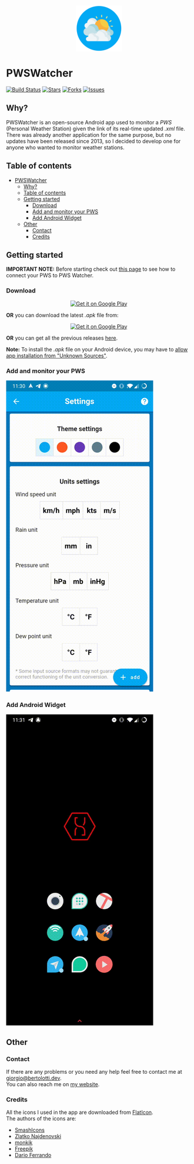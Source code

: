 <p align="center"><a href="https://bertolotti.dev/PWSWatcher"><img height="125px" width="125px" src="./pws_watcher/assets/images/icon.svg" alt="PWSWatcher"/></a></p>

# PWSWatcher

[![Build Status](https://travis-ci.com/GiorgioBertolotti/PWSWatcher.svg?branch=master)](https://travis-ci.com/GiorgioBertolotti/PWSWatcher)
[![Stars](https://img.shields.io/github/stars/GiorgioBertolotti/PWSWatcher.svg)](https://github.com/GiorgioBertolotti/PWSWatcher/stargazers)
[![Forks](https://img.shields.io/github/forks/GiorgioBertolotti/PWSWatcher.svg)](https://github.com/GiorgioBertolotti/PWSWatcher/network/members)
[![Issues](https://img.shields.io/github/issues/GiorgioBertolotti/PWSWatcher.svg)](https://github.com/GiorgioBertolotti/PWSWatcher/issues)

## Why?

PWSWatcher is an open-source Android app used to monitor a *PWS* (Personal Weather Station) given the link of its real-time updated *.xml* file.  
There was already another application for the same purpose, but no updates have been released since 2013, so I decided to develop one for anyone who wanted to monitor weather stations.

## Table of contents

- [PWSWatcher](#pwswatcher)
  - [Why?](#why)
  - [Table of contents](#table-of-contents)
  - [Getting started](#getting-started)
    - [Download](#download)
    - [Add and monitor your PWS](#add-and-monitor-your-pws)
    - [Add Android Widget](#add-android-widget)
  - [Other](#other)
    - [Contact](#contact)
    - [Credits](#credits)

## Getting started

**IMPORTANT NOTE:** Before starting check out [this page](https://bertolotti.dev/PWSWatcher/compatibilities) to see how to connect your PWS to PWS Watcher.

### Download

<center><a href='https://play.google.com/store/apps/details?id=com.zem.pwswatcher&pcampaignid=MKT-Other-global-all-co-prtnr-py-PartBadge-Mar2515-1' target="_blank"><img alt='Get it on Google Play' src='https://play.google.com/intl/en/badges/images/generic/en_badge_web_generic.png' width='50%'/></a></center>

**OR** you can download the latest *.apk* file from:  
<center><a href='https://apt.izzysoft.de/fdroid/index/apk/com.zem.pwswatcher' target="_blank"><img alt='Get it on Google Play' src='https://gitlab.com/IzzyOnDroid/repo/-/raw/master/assets/IzzyOnDroid.png' width='50%'/></a></center>

**OR** you can get all the previous releases [here](https://github.com/GiorgioBertolotti/PWSWatcher/releases).  

**Note:** To install the *.apk* file on your Android device, you may have to [allow app installation from "Unknown Sources"](https://www.applivery.com/docs/troubleshooting/android-unknown-sources).

### Add and monitor your PWS

![MonitorSource](gifs/1.gif)

### Add Android Widget

![AddWidget](gifs/2.gif)

## Other

### Contact

If there are any problems or you need any help feel free to contact me at [giorgio@bertolotti.dev](mailto:giorgio@bertolotti.dev).  
You can also reach me on [my website](https://bertolotti.dev/).

### Credits

All the icons I used in the app are downloaded from [FlatIcon](https://flaticon.com/).  
The authors of the icons are:

- [SmashIcons](https://www.flaticon.com/authors/smashicons)
- [Zlatko Najdenovski](https://www.flaticon.com/authors/zlatko-najdenovski)
- [monkik](https://www.flaticon.com/authors/monkik)
- [Freepik](https://www.freepik.com/)
- [Dario Ferrando](https://www.flaticon.com/authors/dario-ferrando)